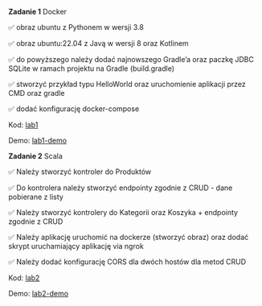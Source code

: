 **Zadanie 1** Docker

:white_check_mark: obraz ubuntu z Pythonem w wersji 3.8

:white_check_mark: obraz ubuntu:22.04 z Javą w wersji 8 oraz Kotlinem

:white_check_mark: do powyższego należy dodać najnowszego Gradle’a oraz paczkę JDBC SQLite w ramach projektu na Gradle (build.gradle)

:white_check_mark: stworzyć przykład typu HelloWorld oraz uruchomienie aplikacji przez CMD oraz gradle

:white_check_mark: dodać konfigurację docker-compose

Kod: [lab1](https://github.com/cr0ow/E-Business-2024/tree/master/lab1)

Demo: [lab1-demo](https://github.com/cr0ow/E-Business-2024/assets/70718059/e94d98f0-894b-44b0-b34a-04b0e21bb427)


**Zadanie 2** Scala

:white_check_mark: Należy stworzyć kontroler do Produktów

:white_check_mark: Do kontrolera należy stworzyć endpointy zgodnie z CRUD - dane pobierane z listy

:white_check_mark: Należy stworzyć kontrolery do Kategorii oraz Koszyka + endpointy zgodnie z CRUD

:white_check_mark: Należy aplikację uruchomić na dockerze (stworzyć obraz) oraz dodać skrypt uruchamiający aplikację via ngrok

:white_check_mark: Należy dodać konfigurację CORS dla dwóch hostów dla metod CRUD

Kod: [lab2](https://github.com/cr0ow/E-Business-2024/tree/master/lab2)

Demo: [lab2-demo](https://github.com/cr0ow/E-Business-2024/assets/70718059/2e86731b-6093-4c80-bccd-efecfa828884)